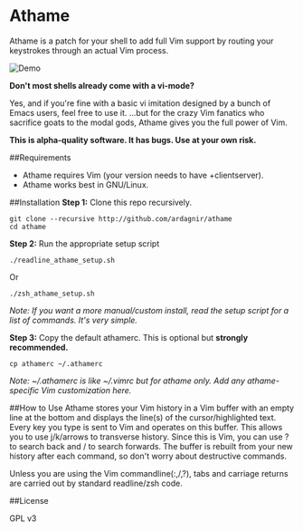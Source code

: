 Athame
======

Athame is a patch for your shell to add full Vim support by routing your keystrokes through an actual Vim process.

![Demo](http://i.imgur.com/MZCL1Vi.gif)

**Don't most shells already come with a vi-mode?**

Yes, and if you're fine with a basic vi imitation designed by a bunch of Emacs users, feel free to use it. ...but for the crazy Vim fanatics who sacrifice goats to the modal gods, Athame gives you the full power of Vim.

**This is alpha-quality software. It has bugs. Use at your own risk.**

##Requirements
- Athame requires Vim (your version needs to have +clientserver).
- Athame works best in GNU/Linux.

##Installation
**Step 1:** Clone this repo recursively.

    git clone --recursive http://github.com/ardagnir/athame
    cd athame

**Step 2:** Run the appropriate setup script

    ./readline_athame_setup.sh

Or

    ./zsh_athame_setup.sh

*Note: If you want a more manual/custom install, read the setup script for a list of commands. It's very simple.*

**Step 3:** Copy the default athamerc. This is optional but **strongly recommended.**

    cp athamerc ~/.athamerc

*Note: ~/.athamerc is like ~/.vimrc but for athame only. Add any athame-specific Vim customization here.*

##How to Use
Athame stores your Vim history in a Vim buffer with an empty line at the bottom and displays the line(s) of the cursor/highlighted text. Every key you type is sent to Vim and operates on this buffer. This allows you to use j/k/arrows to transverse history. Since this is Vim, you can use ? to search back and / to search forwards. The buffer is rebuilt from your new history after each command, so don't worry about destructive commands.

Unless you are using the Vim commandline(:,/,?), tabs and carriage returns are carried out by standard readline/zsh code.

##License

GPL v3
